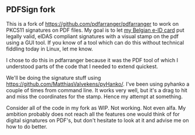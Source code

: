 ## PDFSign fork
This is a fork of https://github.com/pdfarranger/pdfarranger to work on PKCS11 signatures on PDF files. My goal is to let [my Belgian e-ID card](https://eid.belgium.be/nl) put legally valid, eIDAS compliant signatures with a visual stamp on the pdf using a GUI tool. If you know of a tool which can do this without technical fiddling today in Linux, let me know.

I chose to do this in pdfarranger because it was the PDF tool of which I understood parts of the code that I needed to extend quickest.

We'll be doing the signature stuff using https://github.com/MatthiasValvekens/pyHanko/. I've been using pyhanko a couple of times from command line. It works very well, but it's a drag to hit and miss the coordinates for the stamp. Hence my attempt at something.

Consider all of the code in my fork as WIP. Not working. Not even alfa. My ambition probably does not reach all the features one would think of for digital signatures on PDF's, but don't hesitate to look at it and advise me on how to do better.
